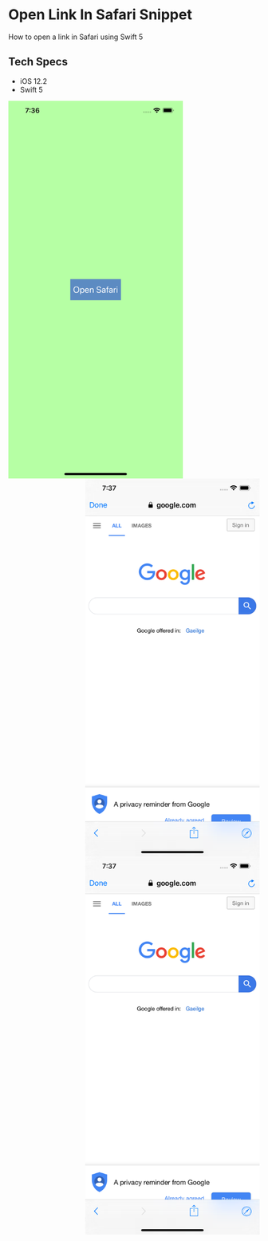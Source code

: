 # Open Link In Safari Snippet

How to open a link in Safari using Swift 5

## Tech Specs

- iOS 12.2
- Swift 5

<p>
  <img align="left" src="images/image1.png" width="350" title="Image 1">
  <img align="right" src="images/image2.png" width="350" title="Image 2">
</p>

<p align="right">
  <img src="images/image2.png" width="350" title="Image 2">
</p>